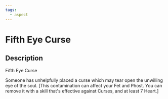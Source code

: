 ```yaml
---
tags:
  - aspect
---
```


# Fifth Eye Curse

## Description
Fifth Eye Curse

Someone has unhelpfully placed a curse which may tear open the unwilling eye of the soul. [This contamination can affect your Fet and Phost. You can remove it with a skill that's effective against Curses, and at least 7 Heart.]